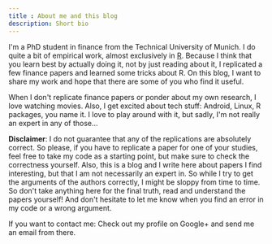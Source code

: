 ```yaml
---
title : About me and this blog
description: Short bio
---
```


I'm a PhD student in finance from the Technical University of Munich. I do quite a bit of empirical work, almost exclusively in [R](http://www.r-project.org/). Because I think that you learn best by actually doing it, not by just reading about it, I replicated a few finance papers and learned some tricks about R. On this blog, I want to share my work and hope that there are some of you who find it useful.

When I don't replicate finance papers or ponder about my own research, I love watching movies. Also, I get excited about tech stuff: Android, Linux, R packages, you name it. I love to play around with it, but sadly, I'm not really an expert in any of those...

**Disclaimer**: I do not guarantee that any of the replications are absolutely correct. So please, if you have to replicate a paper for one of your studies, feel free to take my code as a starting point, but make sure to check the correctness yourself. Also, this is a blog and I write here about papers I find interesting, but that I am not necessarily an expert in. So while I try to get the arguments of the authors correctly, I might be sloppy from time to time. So don't take anything here for the final truth, read and understand the papers yourself! And don't hesitate to let me know when you find an error in my code or a wrong argument.

If you want to contact me: Check out my profile on Google+ and send me an email from there.

<!-- Place this tag where you want the badge to render. -->
<div class="g-plus" data-height="69" data-href="//plus.google.com/113889347561228596469" data-rel="author"></div>

<!-- Place this tag after the last badge tag. -->
<script type="text/javascript">
  (function() {
    var po = document.createElement('script'); po.type = 'text/javascript'; po.async = true;
    po.src = 'https://apis.google.com/js/plusone.js';
    var s = document.getElementsByTagName('script')[0]; s.parentNode.insertBefore(po, s);
  })();
</script>